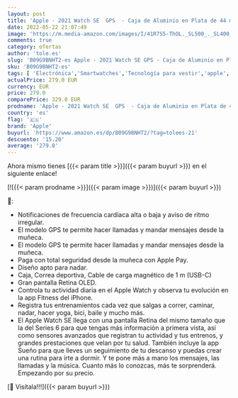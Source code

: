 ```yaml
---
layout: post
title: 'Apple - 2021 Watch SE  GPS  - Caja de Aluminio en Plata de 44 mm - Correa Deportiva en Color Abismo - Talla única'
date: 2022-05-22 21:07:49
image: 'https://m.media-amazon.com/images/I/41R7S5-ThOL._SL500_._SL400_.jpg'
comments: true
category: ofertas
author: 'tole.es'
slug: 'B09G9BNHT2-es Apple - 2021 Watch SE GPS - Caja de Aluminio en Plata de...'
sku: 'B09G9BNHT2-es'
tags: [ 'Electrónica','Smartwatches','Tecnología para vestir','apple','🇪🇸', ]
actualPrice: 279.0 EUR
currency: EUR
price: 279.0
comparePrice: 329.0 EUR
prodname: 'Apple - 2021 Watch SE  GPS  - Caja de Aluminio en Plata de 44 mm - Correa Deportiva en Color Abismo - Talla única'
country: 'es'
flag: '🇪🇸'
brand: 'Apple'
buyurl: 'https://www.amazon.es/dp/B09G9BNHT2/?tag=tolees-21'
descuento: '15.20'
average: '279.0'
---
```


Ahora mismo tienes [{{< param title >}}]({{< param buyurl >}}) en el siguiente enlace!

[![{{< param prodname >}}]({{< param image >}})]({{< param buyurl >}})

🔎:

- Notificaciones de frecuencia cardiaca alta o baja y aviso de ritmo irregular.
- El modelo GPS te permite hacer llamadas y mandar mensajes desde la muñeca.
- El modelo GPS te permite hacer llamadas y mandar mensajes desde la muñeca.
- Paga con total seguridad desde la muñeca con Apple Pay.
- Diseño apto para nadar.
- Caja, Correa deportiva, Cable de carga magnético de 1 m (USB-C)
- Gran pantalla Retina OLED.
- Controla tu actividad diaria en el Apple Watch y observa tu evolución en la app Fitness del iPhone.
- Registra tus entrenamientos cada vez que salgas a correr, caminar, nadar, hacer yoga, bici, baile y mucho más.
- El Apple Watch SE llega con una pantalla Retina del mismo tamaño que la del Series 6 para que tengas más información a primera vista, así como sensores avanzados que registran tu actividad y tus entrenos, y grandes prestaciones que velan por tu salud. También incluye la app Sueño para que lleves un seguimiento de tu descanso y puedas crear una rutina para irte a dormir. Y te pone más a mano los mensajes, las llamadas y la música. Cuanto más lo conozcas, más te sorprenderá. Empezando por su precio.

[🛒 Visítala!!!]({{< param buyurl >}})
